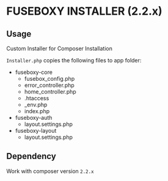 FUSEBOXY INSTALLER (2.2.x)
==========================

## Usage

Custom Installer for Composer Installation

`Installer.php` copies the following files to app folder:

*  fuseboxy-core
   *  fusebox_config.php
   *  error_controller.php
   *  home_controller.php
   *  .htaccess
   *  _env.php
   *  index.php
*  fuseboxy-auth
   *  layout.settings.php
*  fuseboxy-layout
   *  layout.settings.php


## Dependency

Work with composer version `2.2.x`
